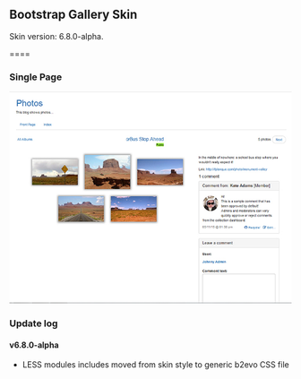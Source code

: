 ## Bootstrap Gallery Skin

Skin version: 6.8.0-alpha.

====

### Single Page

![disp=single](skinshot.jpg)

### Update log

#### v6.8.0-alpha
- LESS modules includes moved from skin style to generic b2evo CSS file
